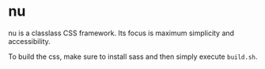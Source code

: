 # nu

nu is a classlass CSS framework. Its focus is maximum simplicity and accessibility.

To build the css, make sure to install sass and then simply execute `build.sh`.